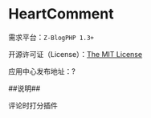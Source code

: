 HeartComment
=========

需求平台：``Z-BlogPHP 1.3+``

开源许可证（License）：[The MIT License](http://opensource.org/licenses/mit-license.php)

应用中心发布地址：?

##说明##

评论时打分插件